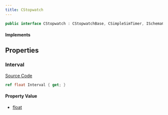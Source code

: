 ```yaml
---
title: CStopwatch
---
```


```csharp
public interface CStopwatch : CStopwatchBase, CSimpleSimTimer, ISchemaClass<CSimpleSimTimer>, ISchemaClass<CStopwatchBase>, ISchemaClass<CStopwatch>, ISchemaField, ISchemaClass, INativeHandle
```

#### Implements

## Properties

### Interval

[Source Code](https://github.com/swiftly-solution/swiftlys2/blob/main/managed/src/SwiftlyS2.Generated/Schemas/Interfaces/CStopwatch.cs#L17)

```csharp
ref float Interval { get; }
```

#### Property Value

- [float](https://learn.microsoft.com/dotnet/api/system.single)

